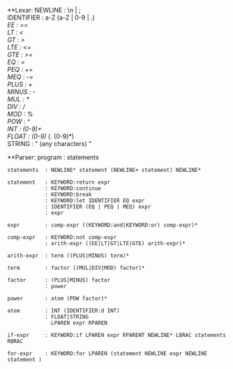 **Lexar:
	NEWLINE 	: \n | ;<br>
	IDENTIFIER	: a-Z (a-Z | 0-9 | .)*<br>
	EE			: ==<br>
	LT			: \< <br>
	GT			: \> <br>
	LTE			: <= <br>
	GTE			: >= <br>
	EQ			: = <br>
	PEQ			: += <br>
	MEQ 		: -= <br>
	PLUS		: + <br>
	MINUS		: - <br>
	MUL			: * <br>
	DIV			: / <br>
	MOD			: % <br>
	POW 		: ^ <br> 
	INT 		: (0-9)+ <br>
	FLOAT 		: (0-9)* (. (0-9)*) <br>
	STRING		: " (any characters) " <br>


**Parser:
	program 	: statements
	
	statements	: NEWLINE* statement (NEWLINE+ statement) NEWLINE*
	
	statement 	: KEYWORD:return expr
				: KEYWORD:continue
				: KEYWORD:break
				: KEYWORD:let IDENTIFIER EQ expr
				: IDENTIFIER (EQ | PEQ | MEQ) expr
				: expr
	
	expr		: comp-expr ((KEYWORD:and|KEYWORD:or) comp-expr)*
	
	comp-expr	: KEYWORD:not comp-expr
				: arith-expr ((EE|LT|GT|LTE|GTE) arith-expr)*
				
	arith-expr	: term ((PLUS|MINUS) term)*
	
	term		: factor ((MUL|DIV|MOD) factor)*
	
	factor		: (PLUS|MINUS) factor
				: power
				
	power		: atom (POW factor)*
				
	atom		: INT (IDENTIFIER:d INT)
				: FLOAT|STRING
				  LPAREN expr RPAREN
				  
	if-expr		: KEYWORD:if LPAREN expr RPARENT NEWLINE* LBRAC statements RBRAC
	
	for-expr	: KEYWORD:for LPAREN (statement NEWLINE expr NEWLINE statement )